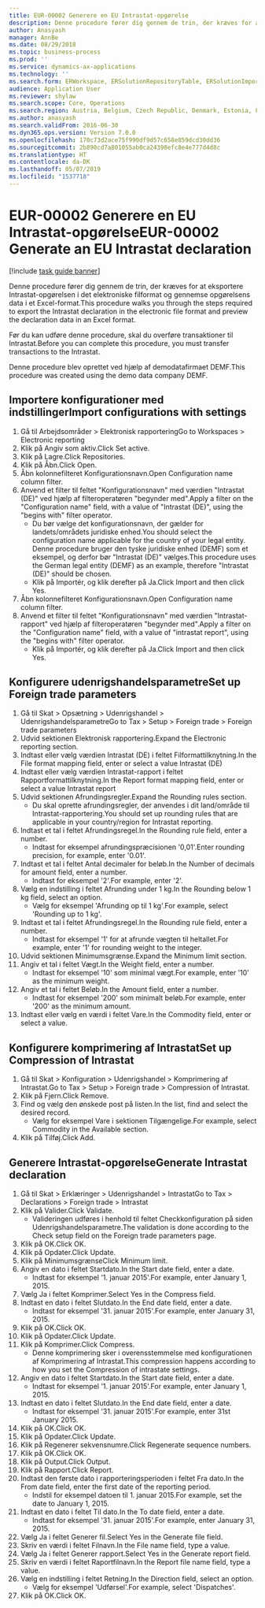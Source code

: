 ```yaml
---
title: EUR-00002 Generere en EU Intrastat-opgørelse
description: Denne procedure fører dig gennem de trin, der kræves for at eksportere Intrastat-opgørelsen i det elektroniske filformat og gennemse opgørelsens data i et Excel-format.
author: Anasyash
manager: AnnBe
ms.date: 08/29/2018
ms.topic: business-process
ms.prod: ''
ms.service: dynamics-ax-applications
ms.technology: ''
ms.search.form: ERWorkspace, ERSolutionRepositoryTable, ERSolutionImport, IntrastatParameters, IntrastatCommodityLookup, IntrastatCompressParameters, Intrastat, SysQueryForm
audience: Application User
ms.reviewer: shylaw
ms.search.scope: Core, Operations
ms.search.region: Austria, Belgium, Czech Republic, Denmark, Estonia, Finland, France, Germany, Hungary, Ireland, Italy, Latvia, Lithuania, Netherlands, Poland, Spain, Sweden, United Kingdom
ms.author: anasyash
ms.search.validFrom: 2016-06-30
ms.dyn365.ops.version: Version 7.0.0
ms.openlocfilehash: 170c73d2ace75f990df9d57c658e859dcd30dd36
ms.sourcegitcommit: 2b890cd7a801055ab0ca24398efc8e4e777d4d8c
ms.translationtype: HT
ms.contentlocale: da-DK
ms.lasthandoff: 05/07/2019
ms.locfileid: "1537718"
---
```

# <a name="eur-00002-generate-an-eu-intrastat-declaration"></a><span data-ttu-id="a8d0a-103">EUR-00002 Generere en EU Intrastat-opgørelse</span><span class="sxs-lookup"><span data-stu-id="a8d0a-103">EUR-00002 Generate an EU Intrastat declaration</span></span>

[!include [task guide banner](../../includes/task-guide-banner.md)]

<span data-ttu-id="a8d0a-104">Denne procedure fører dig gennem de trin, der kræves for at eksportere Intrastat-opgørelsen i det elektroniske filformat og gennemse opgørelsens data i et Excel-format.</span><span class="sxs-lookup"><span data-stu-id="a8d0a-104">This procedure walks you through the steps required to export the Intrastat declaration in the electronic file format and preview the declaration data in an Excel format.</span></span> 

<span data-ttu-id="a8d0a-105">Før du kan udføre denne procedure, skal du overføre transaktioner til Intrastat.</span><span class="sxs-lookup"><span data-stu-id="a8d0a-105">Before you can complete this procedure, you must transfer transactions to the Intrastat.</span></span> 

<span data-ttu-id="a8d0a-106">Denne procedure blev oprettet ved hjælp af demodatafirmaet DEMF.</span><span class="sxs-lookup"><span data-stu-id="a8d0a-106">This procedure was created using the demo data company DEMF.</span></span>


## <a name="import-configurations-with-settings"></a><span data-ttu-id="a8d0a-107">Importere konfigurationer med indstillinger</span><span class="sxs-lookup"><span data-stu-id="a8d0a-107">Import configurations with settings</span></span>
1. <span data-ttu-id="a8d0a-108">Gå til Arbejdsområder > Elektronisk rapportering</span><span class="sxs-lookup"><span data-stu-id="a8d0a-108">Go to Workspaces > Electronic reporting</span></span>
2. <span data-ttu-id="a8d0a-109">Klik på Angiv som aktiv.</span><span class="sxs-lookup"><span data-stu-id="a8d0a-109">Click Set active.</span></span>
3. <span data-ttu-id="a8d0a-110">Klik på Lagre.</span><span class="sxs-lookup"><span data-stu-id="a8d0a-110">Click Repositories.</span></span>
4. <span data-ttu-id="a8d0a-111">Klik på Åbn.</span><span class="sxs-lookup"><span data-stu-id="a8d0a-111">Click Open.</span></span>
5. <span data-ttu-id="a8d0a-112">Åbn kolonnefilteret Konfigurationsnavn.</span><span class="sxs-lookup"><span data-stu-id="a8d0a-112">Open Configuration name column filter.</span></span>
6. <span data-ttu-id="a8d0a-113">Anvend et filter til feltet "Konfigurationsnavn" med værdien "Intrastat (DE)" ved hjælp af filteroperatøren "begynder med".</span><span class="sxs-lookup"><span data-stu-id="a8d0a-113">Apply a filter on the "Configuration name" field, with a value of "Intrastat (DE)", using the "begins with" filter operator.</span></span>
    * <span data-ttu-id="a8d0a-114">Du bør vælge det konfigurationsnavn, der gælder for landets/områdets juridiske enhed.</span><span class="sxs-lookup"><span data-stu-id="a8d0a-114">You should select the configuration name applicable for the country of your legal entity.</span></span> <span data-ttu-id="a8d0a-115">Denne procedure bruger den tyske juridiske enhed (DEMF) som et eksempel, og derfor bør "Intrastat (DE)" vælges.</span><span class="sxs-lookup"><span data-stu-id="a8d0a-115">This procedure uses the German legal entity (DEMF) as an example, therefore "Intrastat (DE)" should be chosen.</span></span>  
    * <span data-ttu-id="a8d0a-116">Klik på Importér, og klik derefter på Ja.</span><span class="sxs-lookup"><span data-stu-id="a8d0a-116">Click Import and then click Yes.</span></span>  
7. <span data-ttu-id="a8d0a-117">Åbn kolonnefilteret Konfigurationsnavn.</span><span class="sxs-lookup"><span data-stu-id="a8d0a-117">Open Configuration name column filter.</span></span>
8. <span data-ttu-id="a8d0a-118">Anvend et filter til feltet "Konfigurationsnavn" med værdien "Intrastat-rapport" ved hjælp af filteroperatøren "begynder med".</span><span class="sxs-lookup"><span data-stu-id="a8d0a-118">Apply a filter on the "Configuration name" field, with a value of "intrastat report", using the "begins with" filter operator.</span></span>
    * <span data-ttu-id="a8d0a-119">Klik på Importér, og klik derefter på Ja.</span><span class="sxs-lookup"><span data-stu-id="a8d0a-119">Click Import and then click Yes.</span></span>  

## <a name="set-up-foreign-trade-parameters"></a><span data-ttu-id="a8d0a-120">Konfigurere udenrigshandelsparametre</span><span class="sxs-lookup"><span data-stu-id="a8d0a-120">Set up Foreign trade parameters</span></span>
1. <span data-ttu-id="a8d0a-121">Gå til Skat > Opsætning > Udenrigshandel > Udenrigshandelsparametre</span><span class="sxs-lookup"><span data-stu-id="a8d0a-121">Go to Tax > Setup > Foreign trade > Foreign trade parameters</span></span>
2. <span data-ttu-id="a8d0a-122">Udvid sektionen Elektronisk rapportering.</span><span class="sxs-lookup"><span data-stu-id="a8d0a-122">Expand the Electronic reporting section.</span></span>
3. <span data-ttu-id="a8d0a-123">Indtast eller vælg værdien Intrastat (DE) i feltet Filformattilknytning.</span><span class="sxs-lookup"><span data-stu-id="a8d0a-123">In the File format mapping field, enter or select a value Intrastat (DE)</span></span>
4. <span data-ttu-id="a8d0a-124">Indtast eller vælg værdien Intrastat-rapport i feltet Rapportformattilknytning.</span><span class="sxs-lookup"><span data-stu-id="a8d0a-124">In the Report format mapping field, enter or select a value Intrastat report</span></span>
5. <span data-ttu-id="a8d0a-125">Udvid sektionen Afrundingsregler.</span><span class="sxs-lookup"><span data-stu-id="a8d0a-125">Expand the Rounding rules section.</span></span>
    * <span data-ttu-id="a8d0a-126">Du skal oprette afrundingsregler, der anvendes i dit land/område til Intrastat-rapportering.</span><span class="sxs-lookup"><span data-stu-id="a8d0a-126">You should set up rounding rules that are applicable in your country/region for Intrastat reporting.</span></span>  
6. <span data-ttu-id="a8d0a-127">Indtast et tal i feltet Afrundingsregel.</span><span class="sxs-lookup"><span data-stu-id="a8d0a-127">In the Rounding rule field, enter a number.</span></span>
    * <span data-ttu-id="a8d0a-128">Indtast for eksempel afrundingspræcisionen '0,01'.</span><span class="sxs-lookup"><span data-stu-id="a8d0a-128">Enter rounding precision, for example, enter '0.01'.</span></span>  
7. <span data-ttu-id="a8d0a-129">Indtast et tal i feltet Antal decimaler for beløb.</span><span class="sxs-lookup"><span data-stu-id="a8d0a-129">In the Number of decimals for amount field, enter a number.</span></span>
    * <span data-ttu-id="a8d0a-130">Indtast for eksempel '2'.</span><span class="sxs-lookup"><span data-stu-id="a8d0a-130">For example, enter '2'.</span></span>  
8. <span data-ttu-id="a8d0a-131">Vælg en indstilling i feltet Afrunding under 1 kg.</span><span class="sxs-lookup"><span data-stu-id="a8d0a-131">In the Rounding below 1 kg field, select an option.</span></span>
    * <span data-ttu-id="a8d0a-132">Vælg for eksempel 'Afrunding op til 1 kg'.</span><span class="sxs-lookup"><span data-stu-id="a8d0a-132">For example, select 'Rounding up to 1 kg'.</span></span>  
9. <span data-ttu-id="a8d0a-133">Indtast et tal i feltet Afrundingsregel.</span><span class="sxs-lookup"><span data-stu-id="a8d0a-133">In the Rounding rule field, enter a number.</span></span>
    * <span data-ttu-id="a8d0a-134">Indtast for eksempel '1' for at afrunde vægten til heltallet.</span><span class="sxs-lookup"><span data-stu-id="a8d0a-134">For example, enter '1' for rounding weight to the integer.</span></span>  
10. <span data-ttu-id="a8d0a-135">Udvid sektionen Minimumsgrænse.</span><span class="sxs-lookup"><span data-stu-id="a8d0a-135">Expand the Minimum limit section.</span></span>
11. <span data-ttu-id="a8d0a-136">Angiv et tal i feltet Vægt.</span><span class="sxs-lookup"><span data-stu-id="a8d0a-136">In the Weight field, enter a number.</span></span>
    * <span data-ttu-id="a8d0a-137">Indtast for eksempel '10' som minimal vægt.</span><span class="sxs-lookup"><span data-stu-id="a8d0a-137">For example, enter '10' as the minimum weight.</span></span>  
12. <span data-ttu-id="a8d0a-138">Angiv et tal i feltet Beløb.</span><span class="sxs-lookup"><span data-stu-id="a8d0a-138">In the Amount field, enter a number.</span></span>
    * <span data-ttu-id="a8d0a-139">Indtast for eksempel '200' som minimalt beløb.</span><span class="sxs-lookup"><span data-stu-id="a8d0a-139">For example, enter '200' as the minimum amount.</span></span>  
13. <span data-ttu-id="a8d0a-140">Indtast eller vælg en værdi i feltet Vare.</span><span class="sxs-lookup"><span data-stu-id="a8d0a-140">In the Commodity field, enter or select a value.</span></span>

## <a name="set-up-compression-of-intrastat"></a><span data-ttu-id="a8d0a-141">Konfigurere komprimering af Intrastat</span><span class="sxs-lookup"><span data-stu-id="a8d0a-141">Set up Compression of Intrastat</span></span>
1. <span data-ttu-id="a8d0a-142">Gå til Skat > Konfiguration > Udenrigshandel > Komprimering af Intrastat.</span><span class="sxs-lookup"><span data-stu-id="a8d0a-142">Go to Tax > Setup > Foreign trade > Compression of Intrastat.</span></span>
2. <span data-ttu-id="a8d0a-143">Klik på Fjern.</span><span class="sxs-lookup"><span data-stu-id="a8d0a-143">Click Remove.</span></span>
3. <span data-ttu-id="a8d0a-144">Find og vælg den ønskede post på listen.</span><span class="sxs-lookup"><span data-stu-id="a8d0a-144">In the list, find and select the desired record.</span></span>
    * <span data-ttu-id="a8d0a-145">Vælg for eksempel Vare i sektionen Tilgængelige.</span><span class="sxs-lookup"><span data-stu-id="a8d0a-145">For example, select Commodity in the Available section.</span></span>  
4. <span data-ttu-id="a8d0a-146">Klik på Tilføj.</span><span class="sxs-lookup"><span data-stu-id="a8d0a-146">Click Add.</span></span>

## <a name="generate-intrastat-declaration"></a><span data-ttu-id="a8d0a-147">Generere Intrastat-opgørelse</span><span class="sxs-lookup"><span data-stu-id="a8d0a-147">Generate Intrastat declaration</span></span>
1. <span data-ttu-id="a8d0a-148">Gå til Skat > Erklæringer > Udenrigshandel > Intrastat</span><span class="sxs-lookup"><span data-stu-id="a8d0a-148">Go to Tax > Declarations > Foreign trade > Intrastat</span></span>
2. <span data-ttu-id="a8d0a-149">Klik på Valider.</span><span class="sxs-lookup"><span data-stu-id="a8d0a-149">Click Validate.</span></span>
    * <span data-ttu-id="a8d0a-150">Valideringen udføres i henhold til feltet Checkkonfiguration på siden Udenrigshandelsparametre.</span><span class="sxs-lookup"><span data-stu-id="a8d0a-150">The validation is done according to the Check setup field on the Foreign trade parameters page.</span></span>  
3. <span data-ttu-id="a8d0a-151">Klik på OK.</span><span class="sxs-lookup"><span data-stu-id="a8d0a-151">Click OK.</span></span>
4. <span data-ttu-id="a8d0a-152">Klik på Opdater.</span><span class="sxs-lookup"><span data-stu-id="a8d0a-152">Click Update.</span></span>
5. <span data-ttu-id="a8d0a-153">Klik på Minimumsgrænse</span><span class="sxs-lookup"><span data-stu-id="a8d0a-153">Click Minimum limit.</span></span>
6. <span data-ttu-id="a8d0a-154">Angiv en dato i feltet Startdato.</span><span class="sxs-lookup"><span data-stu-id="a8d0a-154">In the Start date field, enter a date.</span></span>
    * <span data-ttu-id="a8d0a-155">Indtast for eksempel '1. januar 2015'.</span><span class="sxs-lookup"><span data-stu-id="a8d0a-155">For example, enter January 1, 2015.</span></span>  
7. <span data-ttu-id="a8d0a-156">Vælg Ja i feltet Komprimer.</span><span class="sxs-lookup"><span data-stu-id="a8d0a-156">Select Yes in the Compress field.</span></span>
8. <span data-ttu-id="a8d0a-157">Indtast en dato i feltet Slutdato.</span><span class="sxs-lookup"><span data-stu-id="a8d0a-157">In the End date field, enter a date.</span></span>
    * <span data-ttu-id="a8d0a-158">Indtast for eksempel '31. januar 2015'.</span><span class="sxs-lookup"><span data-stu-id="a8d0a-158">For example, enter January 31, 2015.</span></span>  
9. <span data-ttu-id="a8d0a-159">Klik på OK.</span><span class="sxs-lookup"><span data-stu-id="a8d0a-159">Click OK.</span></span>
10. <span data-ttu-id="a8d0a-160">Klik på Opdater.</span><span class="sxs-lookup"><span data-stu-id="a8d0a-160">Click Update.</span></span>
11. <span data-ttu-id="a8d0a-161">Klik på Komprimer.</span><span class="sxs-lookup"><span data-stu-id="a8d0a-161">Click Compress.</span></span>
    * <span data-ttu-id="a8d0a-162">Denne komprimering sker i overensstemmelse med konfigurationen af Komprimering af Intrastat.</span><span class="sxs-lookup"><span data-stu-id="a8d0a-162">This compression happens according to how you set the Compression of intrastate settings.</span></span>  
12. <span data-ttu-id="a8d0a-163">Angiv en dato i feltet Startdato.</span><span class="sxs-lookup"><span data-stu-id="a8d0a-163">In the Start date field, enter a date.</span></span>
    * <span data-ttu-id="a8d0a-164">Indtast for eksempel '1. januar 2015'.</span><span class="sxs-lookup"><span data-stu-id="a8d0a-164">For example, enter January 1, 2015.</span></span>  
13. <span data-ttu-id="a8d0a-165">Indtast en dato i feltet Slutdato.</span><span class="sxs-lookup"><span data-stu-id="a8d0a-165">In the End date field, enter a date.</span></span>
    * <span data-ttu-id="a8d0a-166">Indtast for eksempel '31. januar 2015'.</span><span class="sxs-lookup"><span data-stu-id="a8d0a-166">For example, enter 31st January 2015.</span></span>  
14. <span data-ttu-id="a8d0a-167">Klik på OK.</span><span class="sxs-lookup"><span data-stu-id="a8d0a-167">Click OK.</span></span>
15. <span data-ttu-id="a8d0a-168">Klik på Opdater.</span><span class="sxs-lookup"><span data-stu-id="a8d0a-168">Click Update.</span></span>
16. <span data-ttu-id="a8d0a-169">Klik på Regenerer sekvensnumre.</span><span class="sxs-lookup"><span data-stu-id="a8d0a-169">Click Regenerate sequence numbers.</span></span>
17. <span data-ttu-id="a8d0a-170">Klik på OK.</span><span class="sxs-lookup"><span data-stu-id="a8d0a-170">Click OK.</span></span>
18. <span data-ttu-id="a8d0a-171">Klik på Output.</span><span class="sxs-lookup"><span data-stu-id="a8d0a-171">Click Output.</span></span>
19. <span data-ttu-id="a8d0a-172">Klik på Rapport.</span><span class="sxs-lookup"><span data-stu-id="a8d0a-172">Click Report.</span></span>
20. <span data-ttu-id="a8d0a-173">Indtast den første dato i rapporteringsperioden i feltet Fra dato.</span><span class="sxs-lookup"><span data-stu-id="a8d0a-173">In the From date field, enter the first date of the reporting period.</span></span>
    * <span data-ttu-id="a8d0a-174">Indstil for eksempel datoen til 1. januar 2015.</span><span class="sxs-lookup"><span data-stu-id="a8d0a-174">For example, set the date to January 1, 2015.</span></span>  
21. <span data-ttu-id="a8d0a-175">Indtast en dato i feltet Til dato.</span><span class="sxs-lookup"><span data-stu-id="a8d0a-175">In the To date field, enter a date.</span></span>
    * <span data-ttu-id="a8d0a-176">Indtast for eksempel '31. januar 2015'.</span><span class="sxs-lookup"><span data-stu-id="a8d0a-176">For example, enter January 31, 2015.</span></span>  
22. <span data-ttu-id="a8d0a-177">Vælg Ja i feltet Generer fil.</span><span class="sxs-lookup"><span data-stu-id="a8d0a-177">Select Yes in the Generate file field.</span></span>
23. <span data-ttu-id="a8d0a-178">Skriv en værdi i feltet Filnavn.</span><span class="sxs-lookup"><span data-stu-id="a8d0a-178">In the File name field, type a value.</span></span>
24. <span data-ttu-id="a8d0a-179">Vælg Ja i feltet Generer rapport.</span><span class="sxs-lookup"><span data-stu-id="a8d0a-179">Select Yes in the Generate report field.</span></span>
25. <span data-ttu-id="a8d0a-180">Skriv en værdi i feltet Raportfilnavn.</span><span class="sxs-lookup"><span data-stu-id="a8d0a-180">In the Report file name field, type a value.</span></span>
26. <span data-ttu-id="a8d0a-181">Vælg en indstilling i feltet Retning.</span><span class="sxs-lookup"><span data-stu-id="a8d0a-181">In the Direction field, select an option.</span></span>
    * <span data-ttu-id="a8d0a-182">Vælg for eksempel 'Udførsel'.</span><span class="sxs-lookup"><span data-stu-id="a8d0a-182">For example, select 'Dispatches'.</span></span>  
27. <span data-ttu-id="a8d0a-183">Klik på OK.</span><span class="sxs-lookup"><span data-stu-id="a8d0a-183">Click OK.</span></span>

